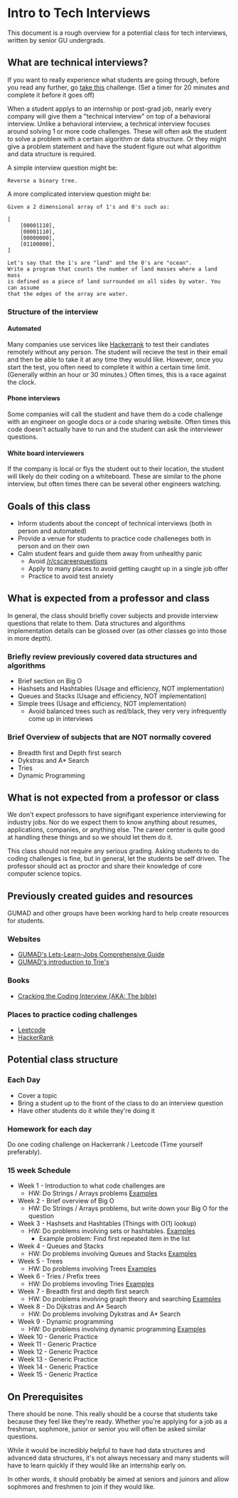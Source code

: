 # Intro to Tech Interviews

This document is a rough overview for a potential class for tech interviews, written by senior GU undergrads. 

## What are technical interviews?
If you want to really experience what students are going through, before you read any further, go [take this](https://leetcode.com/problems/longest-substring-without-repeating-characters/description/) challenge. (Set a timer for 20 minutes and complete it before it goes off)


When a student applys to an internship or post-grad job, nearly every company will give them a "technical interview" on top of a behavioral interview. Unlike a behavioral interview, a technical interview focuses around solving 1 or more code challenges. These will often ask the student to solve a problem with a certain algorithm or data structure. Or they might give a problem statement and have the student figure out what algorithm and data structure is required. 

A simple interview question might be:

``` 
Reverse a binary tree.
```

A more complicated interview question might be:

```
Given a 2 dimensional array of 1's and 0's such as:

[
    [00001110],
    [00001110],
    [00000000],
    [01100000],
]

Let's say that the 1's are "land" and the 0's are "ocean". 
Write a program that counts the number of land masses where a land mass 
is defined as a piece of land surrounded on all sides by water. You can assume 
that the edges of the array are water.
```

### Structure of the interview

#### Automated
Many companies use services like [Hackerrank](https://www.hackerrank.com/) to test their candiates remotely without any person. The student will recieve the test in their email and then be able to take it at any time they would like. However, once you start the test, you often need to complete it within a certain time limit. (Generally within an hour or 30 minutes.) Often times, this is a race against the clock.

#### Phone interviews
Some companies will call the student and have them do a code challenge with an engineer on google docs or a code sharing website. Often times this code doesn't actually have to run and the student can ask the interviewer questions.

#### White board interviewers
If the company is local or flys the student out to their location, the student will likely do their coding on a whiteboard. These are similar to the phone interview, but often times there can be several other engineers watching. 

## Goals of this class
* Inform students about the concept of technical interviews (both in person and automated)
* Provide a venue for students to practice code challeneges both in person and on their own
* Calm student fears and guide them away from unhealthy panic
    * Avoid [/r/cscareerquestions](http://reddit.com/r/cscareerquestions)
    * Apply to many places to avoid getting caught up in a single job offer
    * Practice to avoid test anxiety

## What is expected from a professor and class
In general, the class should briefly cover subjects and provide interview questions that relate to them. Data structures and algorithms implementation details can be glossed over (as other classes go into those in more depth).

### Briefly review previously covered data structures and algorithms
* Brief section on Big O
* Hashsets and Hashtables (Usage and efficiency, NOT implementation)
* Queues and Stacks (Usage and efficiency, NOT implementation)
* Simple trees (Usage and efficiency, NOT implementation)
    * Avoid balanced trees such as red/black, they very very infrequently come up in interviews

### Brief Overview of subjects that are NOT normally covered
* Breadth first and Depth first search
* Dykstras and A* Search
* Tries
* Dynamic Programming

## What is not expected from a professor or class
We don't expect professors to have signifigant experience interviewing for industry jobs. Nor do we expect them to know anything about resumes, applications, companies, or anything else. The career center is quite good at handling these things and so we should let them do it.

This class should not require any serious grading. Asking students to do coding challenges is fine, but in general, let the students be self driven. The professor should act as proctor and share their knowledge of core computer science topics. 

## Previously created guides and resources

GUMAD and other groups have been working hard to help create resources for students.

### Websites
* [GUMAD's Lets-Learn-Jobs Comprehensive Guide](https://gu-app-club.github.io/lets-learn-jobs/)
* [GUMAD's introduction to Trie's](http://trie.now.sh/)

### Books
* [Cracking the Coding Interview (AKA: The bible)](http://www.crackingthecodinginterview.com/)

### Places to practice coding challenges
* [Leetcode](https://leetcode.com/)
* [HackerRank](https://www.hackerrank.com/)

## Potential class structure

### Each Day
* Cover a topic 
* Bring a student up to the front of the class to do an interview question
* Have other students do it while they're doing it

### Homework for each day
Do one coding challenge on Hackerrank / Leetcode (Time yourself preferably).

### 15 week Schedule
* Week 1 - Introduction to what code challenges are
    * HW: Do Strings / Arrays problems [Examples](https://leetcode.com/tag/string/)
* Week 2 - Brief overview of Big O
    * HW: Do Strings / Arrays problems, but write down your Big O for the question
* Week 3 - Hashsets and Hashtables (Things with O(1) lookup)
    * HW: Do problems involving sets or hashtables. [Examples](https://leetcode.com/tag/hash-table/)
        * Example problem: Find first repeated item in the list
* Week 4 - Queues and Stacks
    * HW: Do problems involving Queues and Stacks [Examples](https://leetcode.com/tag/stack/)
* Week 5 - Trees
    * HW: Do problems involving Trees [Examples](https://leetcode.com/tag/tree/)
* Week 6 - Tries / Prefix trees
    * HW: Do problems invovling Tries [Examples](https://leetcode.com/tag/trie/)
* Week 7 - Breadth first and depth first search
    * HW: Do problems involving graph theory and searching [Examples](https://www.hackerrank.com/domains/algorithms/graph-theory)
* Week 8 - Do Dijkstras and A* Search
    * HW: Do problems involving Dykstras and A* Search 
* Week 9 - Dynamic programming
    * HW: Do problems involving dynamic programming [Examples](https://www.hackerrank.com/domains/algorithms/dynamic-programming)
* Week 10 - Generic Practice 
* Week 11 - Generic Practice
* Week 12 - Generic Practice
* Week 13 - Generic Practice
* Week 14 - Generic Practice
* Week 15 - Generic Practice

## On Prerequisites
There should be none. This really should be a course that students take because they feel like they're ready. Whether you're applying for a job as a freshman, sophmore, junior or senior you will often be asked similar questions.

While it would be incredibly helpful to have had data structures and advanced data structures, it's not always necessary and many students will have to learn quickly if they would like an internship early on. 

In other words, it should probably be aimed at seniors and juinors and allow sophmores and freshmen to join if they would like. 
